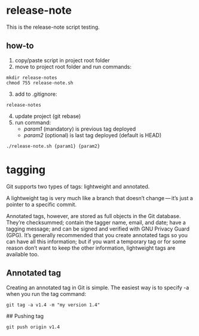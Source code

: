 # release-note
This is the release-note script testing.

## how-to
1. copy/paste script in project root folder
2. move to project root folder and run commands:
```
mkdir release-notes
chmod 755 release-note.sh
```
3. add to .gitignore: 
```
release-notes
```
4. update project (git rebase)
5. run command: 
    - *param1* (mandatory) is previous tag deployed
    - *param2* (optional) is last tag deployed (default is HEAD)
```
./release-note.sh {param1} {param2}
```

# tagging

Git supports two types of tags: lightweight and annotated.

A lightweight tag is very much like a branch that doesn’t change — it’s just a pointer to a specific commit.

Annotated tags, however, are stored as full objects in the Git database. They’re checksummed; contain the tagger name, email, and date; have a tagging message; and can be signed and verified with GNU Privacy Guard (GPG). It’s generally recommended that you create annotated tags so you can have all this information; but if you want a temporary tag or for some reason don’t want to keep the other information, lightweight tags are available too.

## Annotated tag
Creating an annotated tag in Git is simple. The easiest way is to specify -a when you run the tag command:
```
git tag -a v1.4 -m "my version 1.4"
```

## Pushing tag
```
git push origin v1.4
```